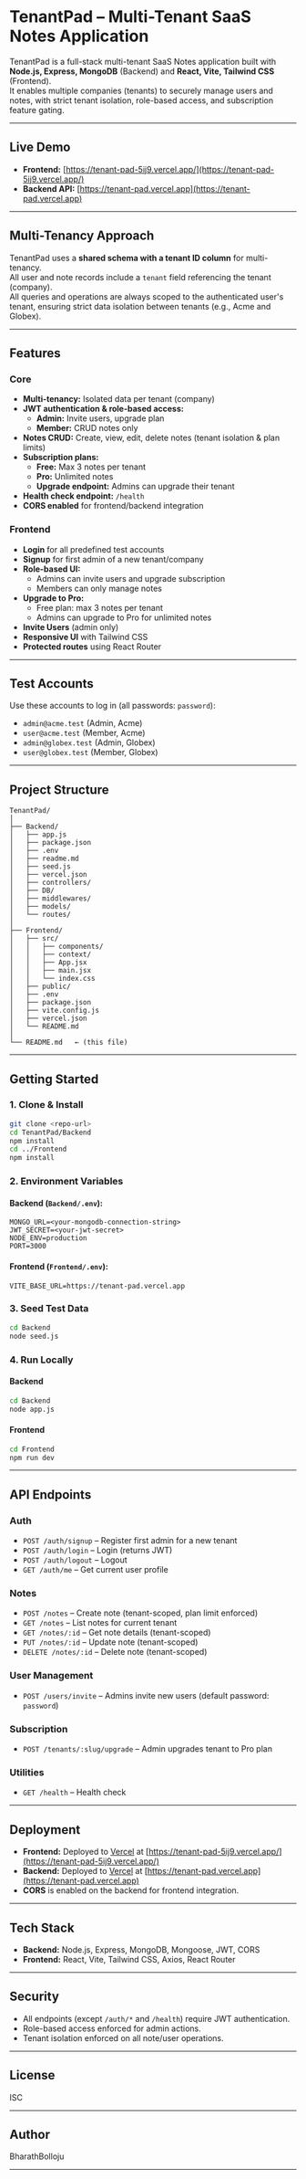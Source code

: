 # TenantPad – Multi-Tenant SaaS Notes Application

TenantPad is a full-stack multi-tenant SaaS Notes application built with **Node.js, Express, MongoDB** (Backend) and **React, Vite, Tailwind CSS** (Frontend).  
It enables multiple companies (tenants) to securely manage users and notes, with strict tenant isolation, role-based access, and subscription feature gating.

---

## Live Demo

- **Frontend:** [https://tenant-pad-5ij9.vercel.app/](https://tenant-pad-5ij9.vercel.app/)
- **Backend API:** [https://tenant-pad.vercel.app](https://tenant-pad.vercel.app)

---

## Multi-Tenancy Approach

TenantPad uses a **shared schema with a tenant ID column** for multi-tenancy.  
All user and note records include a `tenant` field referencing the tenant (company).  
All queries and operations are always scoped to the authenticated user's tenant, ensuring strict data isolation between tenants (e.g., Acme and Globex).

---

## Features

### Core

- **Multi-tenancy:** Isolated data per tenant (company)
- **JWT authentication & role-based access:**  
  - **Admin:** Invite users, upgrade plan  
  - **Member:** CRUD notes only
- **Notes CRUD:** Create, view, edit, delete notes (tenant isolation & plan limits)
- **Subscription plans:**  
  - **Free:** Max 3 notes per tenant  
  - **Pro:** Unlimited notes  
  - **Upgrade endpoint:** Admins can upgrade their tenant
- **Health check endpoint:** `/health`
- **CORS enabled** for frontend/backend integration

### Frontend

- **Login** for all predefined test accounts
- **Signup** for first admin of a new tenant/company
- **Role-based UI:**  
  - Admins can invite users and upgrade subscription  
  - Members can only manage notes
- **Upgrade to Pro:**  
  - Free plan: max 3 notes per tenant  
  - Admins can upgrade to Pro for unlimited notes
- **Invite Users** (admin only)
- **Responsive UI** with Tailwind CSS
- **Protected routes** using React Router

---

## Test Accounts

Use these accounts to log in (all passwords: `password`):

- `admin@acme.test` (Admin, Acme)
- `user@acme.test` (Member, Acme)
- `admin@globex.test` (Admin, Globex)
- `user@globex.test` (Member, Globex)

---

## Project Structure

```
TenantPad/
│
├── Backend/
│   ├── app.js
│   ├── package.json
│   ├── .env
│   ├── readme.md
│   ├── seed.js
│   ├── vercel.json
│   ├── controllers/
│   ├── DB/
│   ├── middlewares/
│   ├── models/
│   └── routes/
│
├── Frontend/
│   ├── src/
│   │   ├── components/
│   │   ├── context/
│   │   ├── App.jsx
│   │   ├── main.jsx
│   │   └── index.css
│   ├── public/
│   ├── .env
│   ├── package.json
│   ├── vite.config.js
│   ├── vercel.json
│   └── README.md
│
└── README.md   ← (this file)
```

---

## Getting Started

### 1. Clone & Install

```sh
git clone <repo-url>
cd TenantPad/Backend
npm install
cd ../Frontend
npm install
```

### 2. Environment Variables

#### Backend (`Backend/.env`):

```
MONGO_URL=<your-mongodb-connection-string>
JWT_SECRET=<your-jwt-secret>
NODE_ENV=production
PORT=3000
```

#### Frontend (`Frontend/.env`):

```
VITE_BASE_URL=https://tenant-pad.vercel.app
```

### 3. Seed Test Data

```sh
cd Backend
node seed.js
```

### 4. Run Locally

#### Backend

```sh
cd Backend
node app.js
```

#### Frontend

```sh
cd Frontend
npm run dev
```

---

## API Endpoints

### Auth

- `POST /auth/signup` – Register first admin for a new tenant
- `POST /auth/login` – Login (returns JWT)
- `POST /auth/logout` – Logout
- `GET /auth/me` – Get current user profile

### Notes

- `POST /notes` – Create note (tenant-scoped, plan limit enforced)
- `GET /notes` – List notes for current tenant
- `GET /notes/:id` – Get note details (tenant-scoped)
- `PUT /notes/:id` – Update note (tenant-scoped)
- `DELETE /notes/:id` – Delete note (tenant-scoped)

### User Management

- `POST /users/invite` – Admins invite new users (default password: `password`)

### Subscription

- `POST /tenants/:slug/upgrade` – Admin upgrades tenant to Pro plan

### Utilities

- `GET /health` – Health check

---

## Deployment

- **Frontend:** Deployed to [Vercel](https://vercel.com/) at [https://tenant-pad-5ij9.vercel.app/](https://tenant-pad-5ij9.vercel.app/)
- **Backend:** Deployed to [Vercel](https://vercel.com/) at [https://tenant-pad.vercel.app](https://tenant-pad.vercel.app)
- **CORS** is enabled on the backend for frontend integration.

---

## Tech Stack

- **Backend:** Node.js, Express, MongoDB, Mongoose, JWT, CORS
- **Frontend:** React, Vite, Tailwind CSS, Axios, React Router

---

## Security

- All endpoints (except `/auth/*` and `/health`) require JWT authentication.
- Role-based access enforced for admin actions.
- Tenant isolation enforced on all note/user operations.

---

## License

ISC

---

## Author

BharathBolloju

---